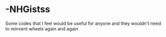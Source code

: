 # -NHGistss
Some codes that I feel would be useful for anyone and they wouldn't need to reinvent wheels again and again
